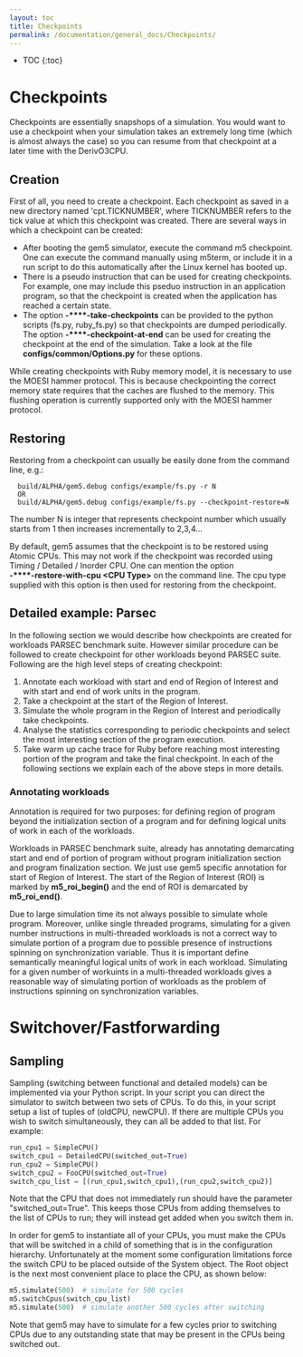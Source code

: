 ```yaml
---
layout: toc
title: Checkpoints
permalink: /documentation/general_docs/Checkpoints/
---
```

* TOC
{:toc}


# Checkpoints #
Checkpoints are essentially snapshops of a simulation. You would want to use a checkpoint when your simulation takes an extremely long time (which is almost always the case) so you can resume from that checkpoint at a later time with the DerivO3CPU.
## Creation ##
First of all, you need to create a checkpoint. Each checkpoint as saved in a new directory named 'cpt.TICKNUMBER', where TICKNUMBER refers to the tick value at which this checkpoint was created. There are several ways in which a checkpoint can be created: 
* After booting the gem5 simulator, execute the command m5 checkpoint. One can execute the command manually using m5term, or include it in a run script to do this automatically after the Linux kernel has booted up.
* There is a pseudo instruction that can be used for creating checkpoints. For example, one may include this pseduo instruction in an application program, so that the checkpoint is created when the application has reached a certain state.
* The option **-****-take-checkpoints** can be provided to the python scripts (fs.py, ruby_fs.py) so that checkpoints are dumped periodically. The option **-****-checkpoint-at-end** can be used for creating the checkpoint at the end of the simulation. Take a look at the file **configs/common/Options.py** for these options.

While creating checkpoints with Ruby memory model, it is necessary to use the MOESI hammer protocol. This is because checkpointing the correct memory state requires that the caches are flushed to the memory. This flushing operation is currently supported only with the MOESI hammer protocol.

## Restoring ##
Restoring from a checkpoint can usually be easily done from the command line, e.g.:

```
  build/ALPHA/gem5.debug configs/example/fs.py -r N
  OR
  build/ALPHA/gem5.debug configs/example/fs.py --checkpoint-restore=N
```

The number N is integer that represents checkpoint number which usually starts from 1 then increases incrementally to 2,3,4...

By default, gem5 assumes that the checkpoint is to be restored using Atomic CPUs. This may not work if the checkpoint was recorded using Timing / Detailed / Inorder CPU. One can mention the option <br /> **-****-restore-with-cpu \<CPU Type\>** on the command line. The cpu type supplied with this option is then used for restoring from the checkpoint.

## Detailed example: Parsec ##
In the following section we would describe how checkpoints are created for workloads PARSEC benchmark suite. However similar procedure can be followed to create checkpoint for other workloads beyond PARSEC suite. Following are the high level steps of creating checkpoint:

1. Annotate each workload with start and end of Region of Interest and with start and end of work units in the program.
2. Take a checkpoint at the start of the Region of Interest.
3. Simulate the whole program in the Region of Interest and periodically take checkpoints.
4. Analyse the statistics corresponding to periodic checkpoints and select the most interesting section of the program execution.
5. Take warm up cache trace for Ruby before reaching most interesting portion of the program and take the final checkpoint.
In each of the following sections we explain each of the above steps in more details.

### Annotating workloads ###
Annotation is required for two purposes: for defining region of program beyond the initialization section of a program and for defining logical units of work in each of the workloads.

Workloads in PARSEC benchmark suite, already has annotating demarcating start and end of portion of program without program initialization section and program finalization section. We just use gem5 specific annotation for start of Region of Interest. The start of the Region of Interest (ROI) is marked by **m5_roi_begin()** and the end of ROI is demarcated by **m5_roi_end()**.

Due to large simulation time its not always possible to simulate whole program. Moreover, unlike single threaded programs, simulating for a given number instructions in multi-threaded workloads is not a correct way to simulate portion of a program due to possible presence of instructions spinning on synchronization variable. Thus it is important define semantically meaningful logical units of work in each workload. Simulating for a given number of workuints in a multi-threaded workloads gives a reasonable way of simulating portion of workloads as the problem of instructions spinning on synchronization variables.

# Switchover/Fastforwarding
## Sampling
Sampling (switching between functional and detailed models) can be implemented via your Python script. In your script you can direct the simulator to switch between two sets of CPUs. To do this, in your script setup a list of tuples of (oldCPU, newCPU). If there are multiple CPUs you wish to switch simultaneously, they can all be added to that list. For example:
```python
run_cpu1 = SimpleCPU()
switch_cpu1 = DetailedCPU(switched_out=True)
run_cpu2 = SimpleCPU()
switch_cpu2 = FooCPU(switched_out=True)
switch_cpu_list = [(run_cpu1,switch_cpu1),(run_cpu2,switch_cpu2)]
```
Note that the CPU that does not immediately run should have the parameter "switched_out=True". This keeps those CPUs from adding themselves to the list of CPUs to run; they will instead get added when you switch them in.

In order for gem5 to instantiate all of your CPUs, you must make the CPUs that will be switched in a child of something that is in the configuration hierarchy. Unfortunately at the moment some configuration limitations force the switch CPU to be placed outside of the System object. The Root object is the next most convenient place to place the CPU, as shown below:
```python
m5.simulate(500)  # simulate for 500 cycles
m5.switchCpus(switch_cpu_list)
m5.simulate(500)  # simulate another 500 cycles after switching
```
Note that gem5 may have to simulate for a few cycles prior to switching CPUs due to any outstanding state that may be present in the CPUs being switched out.

